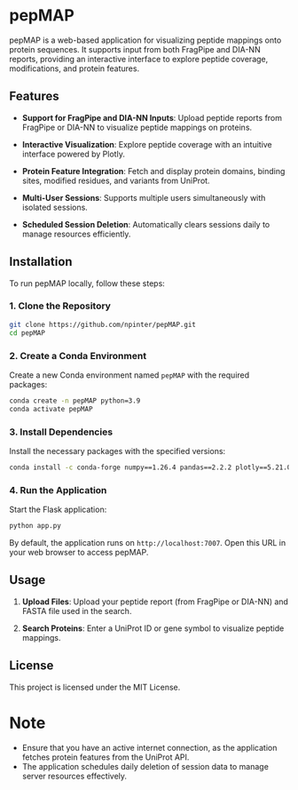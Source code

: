 # pepMAP

pepMAP is a web-based application for visualizing peptide mappings onto protein sequences. It supports input from both FragPipe and DIA-NN reports, providing an interactive interface to explore peptide coverage, modifications, and protein features.

## Features

- **Support for FragPipe and DIA-NN Inputs**: Upload peptide reports from FragPipe or DIA-NN to visualize peptide mappings on proteins.

- **Interactive Visualization**: Explore peptide coverage with an intuitive interface powered by Plotly.

- **Protein Feature Integration**: Fetch and display protein domains, binding sites, modified residues, and variants from UniProt.

- **Multi-User Sessions**: Supports multiple users simultaneously with isolated sessions.

- **Scheduled Session Deletion**: Automatically clears sessions daily to manage resources efficiently.

## Installation

To run pepMAP locally, follow these steps:

### 1. Clone the Repository

```bash
git clone https://github.com/npinter/pepMAP.git
cd pepMAP
```

### 2. Create a Conda Environment

Create a new Conda environment named `pepMAP` with the required packages:

```bash
conda create -n pepMAP python=3.9
conda activate pepMAP
```

### 3. Install Dependencies

Install the necessary packages with the specified versions:

```bash
conda install -c conda-forge numpy==1.26.4 pandas==2.2.2 plotly==5.21.0 requests==2.31.0 flask==3.0.3 flask-caching==2.1.0 flask-session==0.8.0 apscheduler==3.10.4
```

### 4. Run the Application

Start the Flask application:

```bash
python app.py
```

By default, the application runs on `http://localhost:7007`. Open this URL in your web browser to access pepMAP.

## Usage

1. **Upload Files**: Upload your peptide report (from FragPipe or DIA-NN) and FASTA file used in the search.

2. **Search Proteins**: Enter a UniProt ID or gene symbol to visualize peptide mappings.


## License

This project is licensed under the MIT License.


# Note

- Ensure that you have an active internet connection, as the application fetches protein features from the UniProt API.
- The application schedules daily deletion of session data to manage server resources effectively.